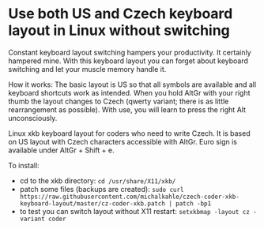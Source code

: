 # Use both US and Czech keyboard layout in Linux without switching
Constant keyboard layout switching hampers your productivity. It certainly hampered mine. With this keyboard layout you can forget about keyboard switching and let your muscle memory handle it.

How it works: The basic layout is US so that all symbols are available and all keyboard shortcuts work as intended. When you hold AltGr with your right thumb the layout changes to Czech (qwerty variant; there is as little rearrangement as possible). With use, you will learn to press the right Alt unconsciously.

Linux xkb keyboard layout for coders who need to write Czech. It is based on US layout with Czech characters accessible with AltGr. Euro sign is available under AltGr + Shift + e.

To install:
- cd to the xkb directory: `cd /usr/share/X11/xkb/`
- patch some files (backups are created): `sudo curl https://raw.githubusercontent.com/michalkahle/czech-coder-xkb-keyboard-layout/master/cz-coder-xkb.patch | patch -bp1`
- to test you can switch layout without X11 restart: `setxkbmap -layout cz -variant coder`
